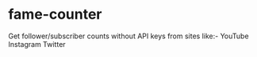 # fame-counter
Get follower/subscriber counts without API keys from sites like:-
YouTube
Instagram
Twitter